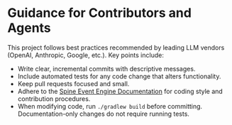 # Guidance for Contributors and Agents

This project follows best practices recommended by leading LLM vendors (OpenAI, Anthropic, Google, etc.). Key points include:

- Write clear, incremental commits with descriptive messages.
- Include automated tests for any code change that alters functionality.
- Keep pull requests focused and small.
- Adhere to the [Spine Event Engine Documentation](https://github.com/SpineEventEngine/documentation/wiki) for coding style and contribution procedures.
- When modifying code, run `./gradlew build` before committing. Documentation-only changes do not require running tests.


